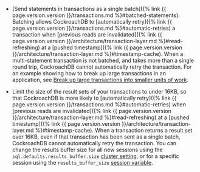 - [Send statements in transactions as a single batch]({% link {{ page.version.version }}/transactions.md %}#batched-statements). Batching allows CockroachDB to [automatically retry]({% link {{ page.version.version }}/transactions.md %}#automatic-retries) a transaction when [previous reads are invalidated]({% link {{ page.version.version }}/architecture/transaction-layer.md %}#read-refreshing) at a [pushed timestamp]({% link {{ page.version.version }}/architecture/transaction-layer.md %}#timestamp-cache). When a multi-statement transaction is not batched, and takes more than a single round trip, CockroachDB cannot automatically retry the transaction. For an example showing how to break up large transactions in an application, see [Break up large transactions into smaller units of work](build-a-python-app-with-cockroachdb-sqlalchemy.html#break-up-large-transactions-into-smaller-units-of-work). 

<a id="result-buffer-size"></a>

- Limit the size of the result sets of your transactions to under 16KB, so that CockroachDB is more likely to [automatically retry]({% link {{ page.version.version }}/transactions.md %}#automatic-retries) when [previous reads are invalidated]({% link {{ page.version.version }}/architecture/transaction-layer.md %}#read-refreshing) at a [pushed timestamp]({% link {{ page.version.version }}/architecture/transaction-layer.md %}#timestamp-cache). When a transaction returns a result set over 16KB, even if that transaction has been sent as a single batch, CockroachDB cannot automatically retry the transaction. You can change the results buffer size for all new sessions using the `sql.defaults.results_buffer.size` [cluster setting](cluster-settings.html), or for a specific session using the `results_buffer_size` [session variable](set-vars.html).